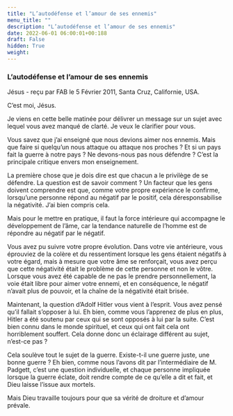 ```yaml
---
title: "L’autodéfense et l’amour de ses ennemis"
menu_title: ""
description: "L’autodéfense et l’amour de ses ennemis"
date: 2022-06-01 06:00:01+00:188
draft: False
hidden: True
weight:
---
```

### L’autodéfense et l’amour de ses ennemis

Jésus - reçu par FAB le 5 Février 2011, Santa Cruz, Californie, USA.

C’est moi, Jésus.

Je viens en cette belle matinée pour délivrer un message sur un sujet avec lequel vous avez manqué de clarté. Je veux le clarifier pour vous.

Vous savez que j’ai enseigné que nous devions aimer nos ennemis. Mais que faire si quelqu’un nous attaque ou attaque nos proches ? Et si un pays fait la guerre à notre pays ? Ne devons-nous pas nous défendre ? C’est la principale critique envers mon enseignement.

La première chose que je dois dire est que chacun a le privilège de se défendre. La question est de savoir comment ?
Un facteur que les gens doivent comprendre est que, comme votre propre expérience le confirme, lorsqu’une personne répond au négatif par le positif, cela déresponsabilise la négativité. J’ai bien compris cela.

Mais pour le mettre en pratique, il faut la force intérieure qui accompagne le développement de l’âme, car la tendance naturelle de l’homme est de répondre au négatif par le négatif.

Vous avez pu suivre votre propre évolution. Dans votre vie antérieure, vous éprouviez de la colère et du ressentiment lorsque les gens étaient négatifs à votre égard, mais à mesure que votre âme se renforçait, vous avez perçu que cette négativité était le problème de cette personne et non le vôtre. Lorsque vous avez été capable de ne pas le prendre personnellement, la voie était libre pour aimer votre ennemi, et en conséquence, le négatif n’avait plus de pouvoir, et la chaîne de la négativité était brisée.

Maintenant, la question d’Adolf Hitler vous vient à l’esprit. Vous avez pensé qu’il fallait s’opposer à lui. Eh bien, comme vous l’apprenez de plus en plus, Hitler a été soutenu par ceux qui se sont opposés à lui par la suite. C’est bien connu dans le monde spirituel, et ceux qui ont fait cela ont horriblement souffert. Cela donne donc un éclairage différent au sujet, n’est-ce pas ?

Cela soulève tout le sujet de la guerre. Existe-t-il une guerre juste, une bonne guerre ? Eh bien, comme nous l’avons dit par l’intermédiaire de M. Padgett, c’est une question individuelle, et chaque personne impliquée lorsque la guerre éclate, doit rendre compte de ce qu’elle a dit et fait, et Dieu laisse l’issue aux mortels.

Mais Dieu travaille toujours pour que sa vérité de droiture et d’amour prévale.


